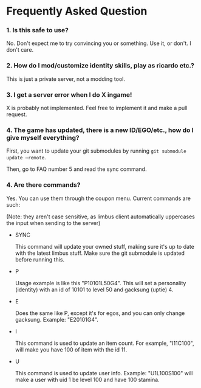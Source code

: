 # Frequently Asked Question
### 1. Is this safe to use?
No. Don't expect me to try convincing you or something. Use it, or don't. I don't care.

### 2. How do I mod/customize identity skills, play as ricardo etc.?
This is just a private server, not a modding tool. 

### 3. I get a server error when I do X ingame!
X is probably not implemented. Feel free to implement it and make a pull request.

### 4. The game has updated, there is a new ID/EGO/etc., how do I give myself everything?
First, you want to update your git submodules by running `git submodule update –remote`.

Then, go to FAQ number 5 and read the sync command.

### 4. Are there commands?
Yes. You can use them through the coupon menu. Current commands are such:

(Note: they aren't case sensitive, as limbus client automatically uppercases the input when sending to the server)

- SYNC

    This command will update your owned stuff, making sure it's up to date with the latest limbus stuff. Make sure the git submodule is updated before running this.

- P

    Usage example is like this "P10101L50G4". This will set a personality (identity) with an id of 10101 to level 50 and gacksung (uptie) 4.

- E

    Does the same like P, except it's for egos, and you can only change gacksung. Example: "E20101G4".

- I

    This command is used to update an item count. For example, "I11C100", will make you have 100 of item with the id 11.

- U

    This command is used to update user info. Example: "U1L100S100" will make a user with uid 1 be level 100 and have 100 stamina.
